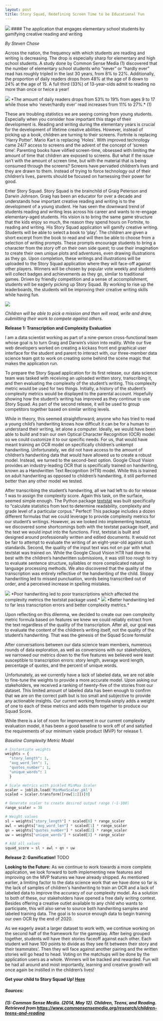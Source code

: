 ```yaml
---
layout: post
title: Story Squad, Redefining Screen Time to be Educational Fun
---
```


<img src="/img/story_squard_header.png">
#### The application that engages elementary school students by gamifying creative reading and writing

*By Steven Chase*

Across the nation, the frequency with which students are reading and writing is decreasing. The drop is especially sharp for elementary and high school students. A study done by Common Sense Media (1) discovered that the number of elementary school students who “never” or “hardly ever” read has roughly tripled in the last 30 years, from 8% to 22%. Additionally, the proportion of daily readers drops from 48% at the age of 8 down to 24% at the age of 15. A full third (33%) of 13-year-olds admit to reading no more than once or twice a year! 

<img src="/img/daily_reader_pie_charts.png">
*The amount of daily readers drops from 53% to 19% from ages 9 to 17 while those who ‘never/hardly ever’ read increases from 11% to 27%.* (1)

These are troubling statistics we are seeing coming from young students. Especially when you consider how important this stage of their development is. Reading and writing during the elementary years is crucial for the development of lifetime creative abilities. However, instead of picking up a book, children are turning to their screens. Fortnite is replacing 'Harry Potter'. Mario Kart is replacing 'Holes'. With improved technology came 24/7 access to screens and the advent of the concept of ‘screen time’. Parenting books have vilified screen-time, obsessed with limiting the amount of time that children are exposed to screens. But what if the issue isn’t with the amount of screen time, but with the material that is being consumed through the screens? Screens have pervaded children’s lives and they are drawn to them. Instead of trying to force technology out of their children’s lives, parents should be focused on harnessing their power for good.

Enter Story Squad. Story Squad is the brainchild of Graig Peterson and Darwin Johnson. Graig has been an educator for over a decade and understands how important creative reading and writing is to the development of a young student. He has seen the downward trend of students reading and writing less across his career and wants to re-engage elementary-aged students. His vision is to bring the same game structure that the kids enjoy so much, the reason they spend hours on Fortnite, to reading and writing. His Story Squad application will gamify creative writing. Students will be able to select a book to ‘play’. The children are given a short excerpt from the book to read and will then be able to choose from a selection of writing prompts. These prompts encourage students to bring a character from the story off on their own side quest; to use their imagination to create their own unique plots and adventures, even drawing illustrations as they go. Upon completion, these writings and illustrations will be uploaded to the Story Squad application where they will face-off against other players. Winners will be chosen by popular vote weekly and students will collect badges and achievements as they go, similar to traditional games. Driven by friendly competition and a sense of accomplishment, students will be eagerly picking up Story Squad. By working to rise up the leaderboards, the students will be improving their creative writing skills while having fun. 

<img src="/img/story_squad_gameplay.png">

*Children will be able to pick a mission and then will read, write and draw, submitting their work to compete against others.*

**Release 1: Transcription and Complexity Evaluation**

I am a data scientist working as part of a nine-person cross-functional team whose goal is to turn Graig and Darwin’s vision into reality. While our five web developers worked on creating a kickass front end graphical user interface for the student and parent to interact with, our three-member data science team got to work on creating some behind the scene magic that makes the application run. 

To prepare the Story Squad application for its first release, our data science team was tasked with receiving an uploaded written story, transcribing it, and then evaluating the complexity of the student’s writing. This complexity metric would be used for two things. Initially, a history of the student’s complexity metrics would be displayed to the parental account. Hopefully showing how the student’s writing has improved as they continue to use Story Squad. As part of the second release, it will be used to group competitors together based on similar writing levels. 

While in theory, this seemed straightforward; anyone who has tried to read a young child’s handwriting knows how difficult it can be for a human to understand their writing, let alone a computer. Ideally, we would have been able to build and train our own Optical Character Recognition (OCR) model so we could customize it to our specific needs. For us, that would have meant training an OCR model on specifically children’s unkempt handwriting. Unfortunately, we did not have access to the amount of children’s handwriting data that would have allowed us to create a robust model. Instead, we turned to the second-best option. Google Cloud Vision provides an industry-leading OCR that is specifically trained on handwriting, known as a Handwritten Text Recognition (HTR) model. While this is trained on adult handwriting as opposed to children’s handwriting, it still performed better than any other model we tested.

After transcribing the student’s handwriting, all we had left to do for release 1 was to assign the complexity score. Again this task, on the surface, seemed simple enough. The Python package [textstat](https://pypi.org/project/textstat/) was built specifically to “calculate statistics from text to determine readability, complexity and grade level of a particular corpus.” Perfect! This package includes a dozen different formulas that we could leverage to provide complexity metrics for our student’s writings. However, as we looked into implementing textstat, we discovered some shortcomings both with the textstat package itself, and the text we would input into the functions. First, textstat is built and designed around professionally written and edited documents. It would not be fair to attempt to evaluate the writing of an eight-year-old against such standards. Second, the quality of the input text was not on par with what textstat was trained on. While the Google Cloud Vision HTR had done its best with the children’s handwritten submissions, it was still too rough to try to evaluate sentence structure, syllables or more complicated natural language processing methods. We also discovered that the quality of the transcription was entirely reflective of the handwriting of the child. Sloppy handwriting led to missed punctuation, words being transcribed out of order, and a perceived increase in spelling mistakes.

<img src="/img/bad_handwriting.png">
*Poor handwriting led to poor transcriptions which affected the complexity metrics the textstat package used.*

<img src="/img/good_handwriting.png">
*Better handwriting led to far less transcription errors and better complexity metrics.*

Upon reflecting on this dilemma, we decided to create our own complexity metric formula based on features we knew we could reliably extract from the text regardless of the quality of the transcription. After all, our goal was to evaluate the content of the children’s writing itself, not the quality of the student’s handwriting. That was the genesis of the Squad Score formula! 

After conversations between our data science team members, numerous rounds of data exploration, as well as conversions with our stakeholders, we narrowed our metrics down to the five features we believed were least susceptible to transcription errors: story length, average word length, percentage of quotes, and the percent of unique words. 

Unfortunately, as we currently have a lack of labeled data, we are not able to fine-tune the weights to provide a more accurate model. Upon asking our stakeholders, we received a ranking of twenty-five of the stories from our dataset. This limited amount of labeled data has been enough to confirm that we are on the correct path but is too small and subjective to provide any actionable insights. Our current working formula simply adds a weight of one to each of these metrics and adds them together to produce our Squad Score.

While there is a lot of room for improvement in our current complexity evaluation model, it has been a good baseline to work off of and satisfied the requirements of our minimum viable product (MVP) for release 1.

*Baseline Complexity Metric Model*
```python
# Instantiate weights
weights = {
  "story_length": 1,
  "avg_word_len": 1,
  "quotes_number": 1,
  "unique_words": 1
  }

# Scale metrics with pickled MinMax Scaler
scaler = joblib.load('MinMaxScaler.pkl')
scaled = scaler.transform([row[1:]])[0]

# Generate scaler to create desired output range (~1-100)
range_scaler = 30

# Weight values
sl = weights["story_length"] * scaled[0] * range_scaler
awl = weights["avg_word_len"] * scaled[1] * range_scaler
qn = weights["quotes_number"] * scaled[2] * range_scaler
uw = weights["unique_words"] * scaled[3] * range_scaler

# Add all values
squad_score = sl + awl + qn + uw
```

**Release 2: Gamification!**
TODO

**Looking to the Future:**
As we continue to work towards a more complete application, we look forward to both implementing new features and improving on the MVP features we have already shipped. As mentioned earlier, a limiting factor to the data science work that we have done so far is the lack of samples of children's handwriting to train an OCR and a lack of labeled data to improve the accuracy of our complexity model. As a solution to both of these, our stakeholders have opened a free daily writing contest. Besides offering a creative outlet available to any child who wants to participate, this will also serve to source both handwriting samples and labeled training data. The goal is to source enough data to begin training our own OCR by the end of 2020.

As we eagerly await a larger dataset to work with, we continue working on the second half of the framework for the gameplay. After being grouped together, students will have their stories faceoff against each other. Each student will have 100 points to divide as they see fit between their story and their teammates'. Then they will face against another pairing and the written stories will go head to head. Voting on the matchups will be done by the application users as a whole. Winners will be tracked and rewarded. Fun will be had all around and most importantly, learning and creative growth will once again be instilled in the children’s lives! 

**Get your child to Story Squad Up! [Here](https://b.storysquad.dev/login)**

##### Sources: 

##### (1): Common Sense Media. (2014, May 12). Children, Teens, and Reading. Retrieved from https://www.commonsensemedia.org/research/children-teens-and-reading


